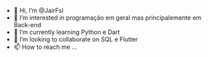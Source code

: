 - 👋 Hi, I’m @JairFsl
- 👀 I’m interested in programação em geral mas principalemente em Back-end
- 🌱 I’m currently learning  Python e Dart
- 💞️ I’m looking to collaborate on  SQL e Flutter
- 📫 How to reach me ...

<!---
JairFsl/JairFsl is a ✨ special ✨ repository because its `README.md` (this file) appears on your GitHub profile.
You can click the Preview link to take a look at your changes.
--->
